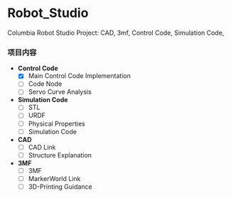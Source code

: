 # Robot_Studio
Columbia Robot Studio Project: CAD,  3mf, Control Code, Simulation Code, 

### 项目内容
- **Control Code**
  - [x] Main Control Code Implementation
  - [ ] Code Node
  - [ ] Servo Curve Analysis

- **Simulation Code**
  - [ ] STL
  - [ ] URDF
  - [ ] Physical Properties
  - [ ] Simulation Code

- **CAD**
  - [ ] CAD Link
  - [ ] Structure Explanation

- **3MF**
  - [ ] 3MF
  - [ ] MarkerWorld Link
  - [ ] 3D-Printing Guidance
